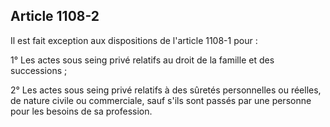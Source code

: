 Article 1108-2
----
Il est fait exception aux dispositions de l'article 1108-1 pour :

1° Les actes sous seing privé relatifs au droit de la famille et des successions
;

2° Les actes sous seing privé relatifs à des sûretés personnelles ou réelles, de
nature civile ou commerciale, sauf s'ils sont passés par une personne pour les
besoins de sa profession.
